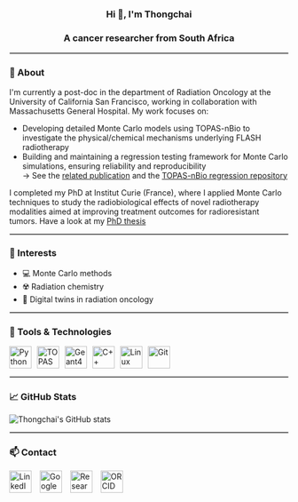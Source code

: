 <div align="center">

### Hi 👋, I'm Thongchai

### A cancer researcher from South Africa

</div>

<hr style="border: 1.5px solid #ccc;"/>

### 📌 About

I'm currently a post-doc in the department of Radiation Oncology at the University of California San Francisco, working in collaboration with Massachusetts General Hospital. My work focuses on: 

- Developing detailed Monte Carlo models using TOPAS-nBio to investigate the physical/chemical mechanisms underlying FLASH radiotherapy  
- Building and maintaining a regression testing framework for Monte Carlo simulations, ensuring reliability and reproducibility  
  → See the [related publication](https://doi.org/10.1088/1361-6560/add4b9) and the [TOPAS-nBio regression repository](https://github.com/topas-nbio/TOPAS-nBio-regression) 

I completed my PhD at Institut Curie (France), where I applied Monte Carlo techniques to study the radiobiological effects of novel radiotherapy modalities aimed at improving treatment outcomes for radioresistant tumors. Have a look at my [PhD thesis](https://theses.hal.science/tel-04390290)

<hr style="border: 1.5px solid #ccc;"/>

### 🎯 Interests

- 💻 Monte Carlo methods  
- ☢️ Radiation chemistry  
- 🧠 Digital twins in radiation oncology 

<hr style="border: 1.5px solid #ccc;"/>

### 🔧 Tools & Technologies

<p align="left" style="display: flex; flex-wrap: wrap; gap: 10px;">
  <img src="https://cdn.jsdelivr.net/gh/devicons/devicon@latest/icons/python/python-original.svg" height="40" alt="Python" style="display:inline-block; vertical-align:middle;" />
  <img src="https://opentopas.github.io/Images/Index/Logo.png" height="40" alt="TOPAS" style="display:inline-block; vertical-align:middle;" />
  <img src="https://geant4.web.cern.ch/assets/logo/g4logo-web.png" height="40" alt="Geant4" style="display:inline-block; vertical-align:middle;" />
  <img src="https://cdn.jsdelivr.net/gh/devicons/devicon@latest/icons/cplusplus/cplusplus-original.svg" height="40" alt="C++" style="display:inline-block; vertical-align:middle;" />
  <img src="https://cdn.jsdelivr.net/gh/devicons/devicon@latest/icons/linux/linux-original.svg" height="40" alt="Linux" style="display:inline-block; vertical-align:middle;" />
  <img src="https://cdn.jsdelivr.net/gh/devicons/devicon@latest/icons/git/git-original.svg" height="40" alt="Git" style="display:inline-block; vertical-align:middle;" />
</p>

<hr style="border: 1.5px solid #ccc;"/>

### 📈 GitHub Stats

![Thongchai's GitHub stats](https://github-readme-stats.vercel.app/api?username=tmasilela&show_icons=true&theme=default&count_private=true&rank_icon=github)

<hr style="border: 1.5px solid #ccc;"/>

### 📫 Contact

<p align="left" style="display: flex; gap: 15px; align-items: center; flex-wrap: wrap;">
  <a href="https://www.linkedin.com/in/thongchai-masilela/">
    <img src="https://cdn.creazilla.com/icons/7911221/linkedin-icon-lg.png" height="40" alt="LinkedIn" style="display:inline-block; vertical-align:middle;" />
  </a>
  <a href="https://scholar.google.com/citations?hl=en&authuser=1&user=fYppylcAAAAJ">
    <img src="https://cdn.creazilla.com/icons/3236817/google-icon-lg.png" height="40" alt="Google Scholar" style="display:inline-block; vertical-align:middle;" />
  </a>
  <a href="https://www.researchgate.net/profile/Thongchai-Masilela">
    <img src="https://upload.wikimedia.org/wikipedia/commons/5/5e/ResearchGate_icon_SVG.svg" height="40" alt="ResearchGate" style="display:inline-block; vertical-align:middle;" />
  </a>
  <a href="https://orcid.org/0000-0002-1717-6761">
    <img src="https://upload.wikimedia.org/wikipedia/commons/0/06/ORCID_iD.svg" height="40" alt="ORCID" style="display:inline-block; vertical-align:middle;" />
  </a>
</p>

